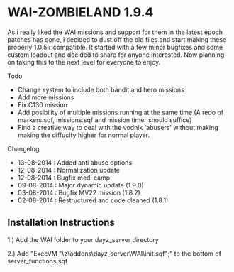 WAI-ZOMBIELAND 1.9.4
==============

As i really liked the WAI missions and support for them in the latest epoch patches has gone, i decided to dust off the old files and start making these properly 1.0.5+ compatible. It started with a few minor bugfixes and some custom loadout and decided to share for anyone interested. Now planning on taking this to the next level for everyone to enjoy. 

Todo
- Change system to include both bandit and hero missions
- Add more missions
- Fix C130 mission
- Add posibility of multiple missions running at the same time (A redo of markers.sqf, missions.sqf and mission timer should suffice)
- Find a creative way to deal with the vodnik 'abusers' without making making the diffuclty higher for normal player.

Changelog
- 13-08-2014 : Added anti abuse options
- 12-08-2014 : Normalization update
- 12-08-2014 : Bugfix medi camp
- 09-08-2014 : Major dynamic update (1.9.0)
- 03-08-2014 : Bugfix MV22 mission (1.8.2)
- 02-08-2014 : Restructured and code cleaned (1.8.1)

## Installation Instructions

1.) Add the WAI folder to your dayz_server directory

2.) Add "ExecVM "\z\addons\dayz_server\WAI\init.sqf";" to the bottom of server_functions.sqf

